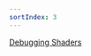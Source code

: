 ```yaml
---
sortIndex: 3
---
```

[Debugging Shaders](onenote:#Debugging%20Shaders&section-id={37412B85-90BD-4C74-B6F2-230753E331ED}&page-id={72169DCB-FEF7-42B7-BA96-8D695C9F9D92}&end&base-path=https://kitelightning-my.sharepoint.com/personal/ikrima_kiteandlightning_la/Documents/KiteLightning/Bebylon/Unreal.one)

